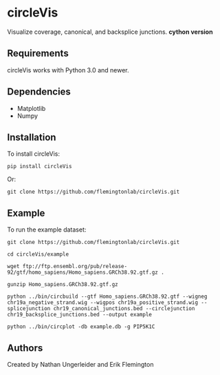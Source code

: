 # circleVis #
Visualize coverage, canonical, and backsplice junctions.
**cython version**
## Requirements ##
circleVis works with Python 3.0 and newer.
## Dependencies ##
* Matplotlib
* Numpy
## Installation ##
To install circleVis:

```
pip install circleVis
```

Or:

```
git clone https://github.com/flemingtonlab/circleVis.git
```

## Example ##
To run the example dataset:

```
git clone https://github.com/flemingtonlab/circleVis.git 

cd circleVis/example 

wget ftp://ftp.ensembl.org/pub/release-92/gtf/homo_sapiens/Homo_sapiens.GRCh38.92.gtf.gz .

gunzip Homo_sapiens.GRCh38.92.gtf.gz 

python ../bin/circbuild --gtf Homo_sapiens.GRCh38.92.gtf --wigneg chr19a_negative_strand.wig --wigpos chr19a_positive_strand.wig --splicejunction chr19_canonical_junctions.bed --circlejunction chr19_backsplice_junctions.bed --output example

python ../bin/circplot -db example.db -g PIP5K1C
```

## Authors ##
Created by Nathan Ungerleider and Erik Flemington
